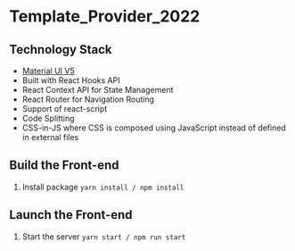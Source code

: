 # Template_Provider_2022

## Technology Stack

- [Material UI V5](https://material-ui.com/)
- Built with React Hooks API
- React Context API for State Management
- React Router for Navigation Routing
- Support of react-script
- Code Splitting
- CSS-in-JS where CSS is composed using JavaScript instead of defined in external files

## Build the Front-end

1. Install package
```yarn install / npm install```

## Launch the Front-end

1. Start the server
```yarn start / npm run start```

